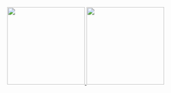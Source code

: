  <div>
  <a href="https://github.com/guilherme-toti">
  <img height="180em" src="https://github-readme-stats.vercel.app/api?username=guilherme-toti&show_icons=true&theme=dark&include_all_commits=true&count_private=true"/>
  <img height="180em" src="https://github-readme-stats.vercel.app/api/top-langs/?username=guilherme-toti&layout=compact&langs_count=16&theme=dark"/>
</div>
